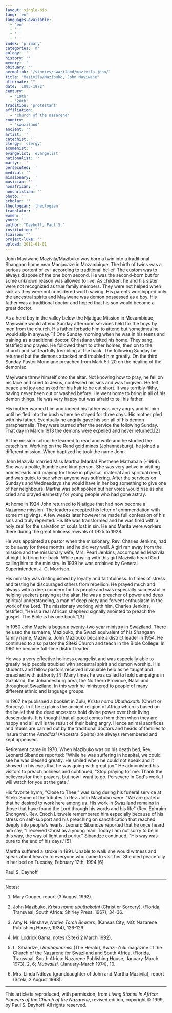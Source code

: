 ```yaml
---
layout: single-bio
lang: 'en'
languages-available:
  - 'en'
  - ' '
  - ' '
  - ' '
index: 'primary'
categories: 'm'
eulogy: ''
history: ''
memory: ''
obituary: ''
permalink: '/stories/swaziland/mazivila-john/'
title: "Mazivila/Mazibuko, John Mayiwane"
alternate: ""
date: '1895-1972'
century:
  - '19th'
  - '20th'
tradition: 'protestant'
affiliation:
  - 'church of the nazarene'
country:
  - 'swaziland'
ancient: ''
artist: ''
catechist: ''
clergy: 'clergy'
ecumenist: ''
evangelist: 'evangelist'
nationalist: ''
martyr: ''
persecuted: ''
medical: ''
missionary: ''
musician: ''
nonafrican: ''
nonchristian: ''
photo: ''
scholar: ''
theologian: 'theologian'
translator: ''
women: ''
youth: ''
author: "Dayhoff, Paul S."
institution: ""
liaison: ""
project-luke: ''
upload: 2011-01-01
---
```




John Mayiwane Mazivila/Mazibuko was born a twin into a traditional Shangaan home near Manjacaze in Mozambique. The birth of twins was a serious portent of evil according to traditional belief. The custom was to always dispose of the one born second. He was the second-born but for some unknown reason was allowed to live. As children, he and his sister were not recognized as true family members. They were not helped when sick as they were not considered worth saving. His parents worshipped only the ancestral spirits and Mayiwane was demon possessed as a boy. His father was a traditional doctor and hoped that his son would become a great doctor.

As a herd boy in the valley below the Njatigue Mission in Mozambique, Mayiwane would attend Sunday afternoon services held for the boys by men from the church. His father forbade him to attend but sometimes he would slip in anyway.[1]  One Sunday morning when he was in his teens and training as a traditional doctor, Christians visited his home. They sang, testified and prayed. He followed them to other homes, then on to the church and sat fearfully trembling at the back. The following Sunday he returned but the demons attacked and troubled him greatly. On the third Sunday Pastor Mondlane preached from Mark 5:l-20 on the healing of the demoniac.

Mayiwane threw himself onto the altar. Not knowing how to pray, he fell on his face and cried to Jesus, confessed his sins and was forgiven. He felt peace and joy and asked for his hair to be cut short. It was terribly filthy, having never been cut or washed before. He went home to bring in all of his demon things. He was very happy but was afraid to tell his father.

His mother warned him and indeed his father was very angry and hit him until he fled into the bush where he stayed for three days. His mother pled with his father.  Eventually he angrily gave his son all of his demon paraphernalia. They were burned after the service the following Sunday. That day in March 1913 the demons were expelled and never returned.[2]

At the mission school he learned to read and write and he studied the catechism. Working on the Rand gold mines (Johannesburg), he joined a different mission. When baptized he took the name John.

John Mazivila married Miss Martha (Marita) Phethene Mathabala (-1994). She was a polite, humble and kind person. She was very active in visiting homesteads and praying for those in physical, material and spiritual need, and was quick to see when anyone was suffering. After the services on Sundays and Wednesdays she would have in her bag something to give one of her neighbours. Martha was soft spoken but her voice would rise as she cried and prayed earnestly for young people who had gone astray.

At home in 1924 John returned to Njatigue that had now become a Nazarene mission. The leaders accepted his letter of commendation with some misgivings. A few weeks later however he made full confession of his sins and truly repented. His life was transformed and he was fired with a holy zeal for the salvation of souls lost in sin. He and Marita were workers there during the great holiness revivals of 1925 to 1928.

He was appointed as pastor when the missionary, Rev. Charles Jenkins, had to be away for three months and he did very well. A girl ran away from the mission and the missionary wife, Mrs. Pearl Jenkins, accompanied Mazivila at night to bring her back. While praying with this girl Mazivila heard God calling him to the ministry.  In 1939 he was ordained by General Superintendent J. G. Morrison.

His ministry was distinguished by loyalty and faithfulness. In times of stress and testing he discouraged others from rebellion. He prayed much and always with a deep concern for his people and was especially successful in helping seekers praying at the altar. He was a preacher of power and deep spiritual understanding, a man of deep piety and fervent enthusiasm in the work of the Lord. The missionary working with him, Charles Jenkins, testified, "He is a real African shepherd signally anointed to preach the gospel. The Bible is his one book."[3]

In 1950 John Mazivila began a twenty-two year ministry in Swaziland. There he used the surname, Mazibuko, the Swazi equivalent of his Shangaan family name, Mazivila. John Mazibuko became a district leader in 1954. He continued to also pastor the Siteki Church and teach in the Bible College. In 1961 he became full-time district leader.

He was a very effective holiness evangelist and was especially able to greatly help people troubled with ancestral spirit and demon worship. His students and fellow pastors received invaluable help as he taught and preached with authority.[4]  Many times he was called to hold campaigns in Gazaland, the Johannesburg area, the Northern Province, Natal and throughout Swaziland. In this work he ministered to people of many different ethnic and language groups.

In 1967 he published a booklet in Zulu, *Kristu noma Ubuthakathi* (Christ or Sorcery). In it he explains the ancient religion of Africa which is based on the belief that the dead ancestors hold divine power over their living descendants. It is thought that all good comes from them when they are happy and all evil is the result of their being angry. Hence animal sacrifices and rituals are carried out by the traditional doctors and heads of families to insure that the *Amadlozi* (Ancestral Spirits) are always remembered and kept appeased.

Retirement came in 1970. When Mazibuko was on his death bed, Rev. Leonard Sibandze reported: "While he was suffering in hospital, we could see he was blessed greatly. He smiled when he could not speak and it showed in his eyes that he was going with great joy." He admonished his visitors to preach holiness and continued, "Stop praying for me. Thank the believers for their prayers, but now I want to go. Persevere in God's work. I will watch for you at the gate."

His favorite hymn, "Close to Thee," was sung during his funeral service at Siteki. Some of the tributes to Rev. John Mazibuko were: "We are grateful that he desired to work here among us. His work in Swaziland remains in those that have found the Lord through his words and his life" (Rev. Ephraim Shongwe). Rev. Enoch Litswele remembered him especially because of his stress on self-support and his preaching on sanctification that reached deeply into people's hearts. Leonard Sibandze reported that he once heard him say, "I received Christ as a young man. Today I am not sorry to be in this way, the way of light and purity." Sibandze continued, "His way was pure to the end of his days."[5]

Martha suffered a stroke in 1991. Unable to walk she would witness and speak about heaven to everyone who came to visit her. She died peacefully in her bed on Tuesday, February 12th, 1994.[6]

Paul S. Dayhoff

---

Notes:

1. Mary Cooper, report (3 August 1992).

2. John Mazibuko, *Kristu noma ubuthakathi* (Christ or Sorcery), (Florida, Transvaal, South Africa: Shirley Press, 1967), 34-36.

3. Amy N. Hinshaw, *Native Torch Bearers,* (Kansas City, MO: Nazarene Publishing House, 1934), 126-129.

4. Mr. Lodrick Gama, notes (Siteki 2 March 1992).

5. L. Sibandze, *Umphaphamisi* (The Herald), Swazi-Zulu magazine of the Church of the Nazarene for Swaziland and South Africa, (Florida, Transvaal, South Africa: Nazarene Publishing House, January-March 1973), 2, 6; *Mutwalisi,* (January-March 1974), 10.

6. Mrs. Linda Ndlovu (granddaughter of John and Martha Mazivila), report (Siteki, 2 August 1998).

---

This article is reproduced, with permission, from *Living Stones In Africa: Pioneers of the Church of the Nazarene*, revised edition, copyright &copy; 1999, by Paul S. Dayhoff.  All rights reserved.
